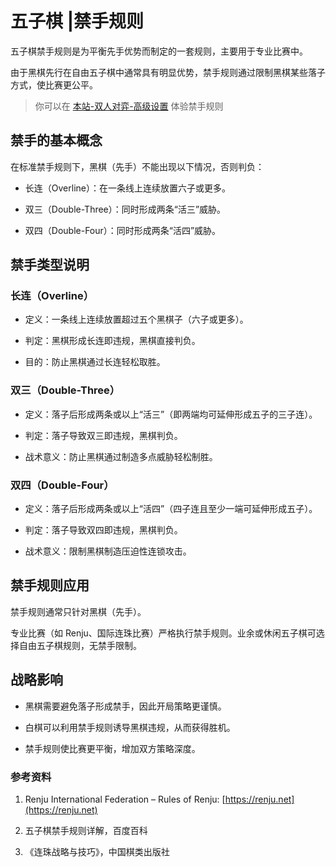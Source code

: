 # 五子棋 |禁手规则

五子棋禁手规则是为平衡先手优势而制定的一套规则，主要用于专业比赛中。

由于黑棋先行在自由五子棋中通常具有明显优势，禁手规则通过限制黑棋某些落子方式，使比赛更公平。

> 你可以在 [本站-双人对弈-高级设置](../game/pvp) 体验禁手规则

## 禁手的基本概念

在标准禁手规则下，黑棋（先手）不能出现以下情况，否则判负：

- 长连（Overline）：在一条线上连续放置六子或更多。

- 双三（Double-Three）：同时形成两条“活三”威胁。

- 双四（Double-Four）：同时形成两条“活四”威胁。

## 禁手类型说明

### 长连（Overline）

- 定义：一条线上连续放置超过五个黑棋子（六子或更多）。

- 判定：黑棋形成长连即违规，黑棋直接判负。

- 目的：防止黑棋通过长连轻松取胜。

### 双三（Double-Three）

- 定义：落子后形成两条或以上“活三”（即两端均可延伸形成五子的三子连）。

- 判定：落子导致双三即违规，黑棋判负。

- 战术意义：防止黑棋通过制造多点威胁轻松制胜。

### 双四（Double-Four）

- 定义：落子后形成两条或以上“活四”（四子连且至少一端可延伸形成五子）。

- 判定：落子导致双四即违规，黑棋判负。

- 战术意义：限制黑棋制造压迫性连锁攻击。

## 禁手规则应用

禁手规则通常只针对黑棋（先手）。

专业比赛（如 Renju、国际连珠比赛）严格执行禁手规则。业余或休闲五子棋可选择自由五子棋规则，无禁手限制。

## 战略影响

- 黑棋需要避免落子形成禁手，因此开局策略更谨慎。

- 白棋可以利用禁手规则诱导黑棋违规，从而获得胜机。

- 禁手规则使比赛更平衡，增加双方策略深度。

### 参考资料

1. Renju International Federation – Rules of Renju: [https://renju.net](https://renju.net)

2. 五子棋禁手规则详解，百度百科

3. 《连珠战略与技巧》，中国棋类出版社
